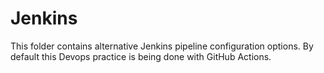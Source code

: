 # Jenkins

This folder contains alternative Jenkins pipeline configuration options. By default this Devops practice is being done with GitHub Actions.
